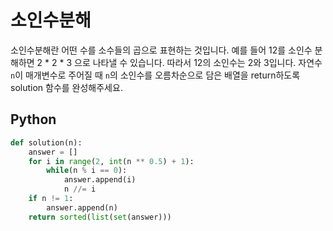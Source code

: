 # 소인수분해
소인수분해란 어떤 수를 소수들의 곱으로 표현하는 것입니다. 예를 들어 12를 소인수 분해하면 2 * 2 * 3 으로 나타낼 수 있습니다. 따라서 12의 소인수는 2와 3입니다. 자연수 `n`이 매개변수로 주어질 때 `n`의 소인수를 오름차순으로 담은 배열을 return하도록 solution 함수를 완성해주세요.

## Python
```python
def solution(n):
    answer = []
    for i in range(2, int(n ** 0.5) + 1):
        while(n % i == 0):
            answer.append(i)
            n //= i
    if n != 1:
        answer.append(n)
    return sorted(list(set(answer)))
```